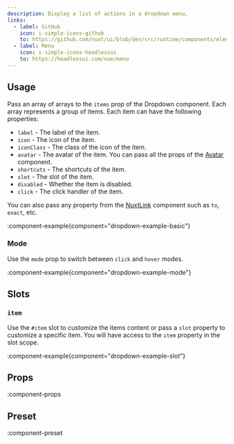 ```yaml
---
description: Display a list of actions in a dropdown menu.
links:
  - label: GitHub
    icon: i-simple-icons-github
    to: https://github.com/nuxt/ui/blob/dev/src/runtime/components/elements/Dropdown.vue
  - label: Menu
    icon: i-simple-icons-headlessui
    to: https://headlessui.com/vue/menu
---
```


## Usage

Pass an array of arrays to the `items` prop of the Dropdown component. Each array represents a group of items. Each item can have the following properties:

- `label` - The label of the item.
- `icon` - The icon of the item.
- `iconClass` - The class of the icon of the item.
- `avatar` - The avatar of the item. You can pass all the props of the [Avatar](/elements/avatar) component.
- `shortcuts` - The shortcuts of the item.
- `slot` - The slot of the item.
- `disabled` - Whether the item is disabled.
- `click` - The click handler of the item.

You can also pass any property from the [NuxtLink](https://nuxt.com/docs/api/components/nuxt-link#props) component such as `to`, `exact`, etc.

:component-example{component="dropdown-example-basic"}

### Mode

Use the `mode` prop to switch between `click` and `hover` modes.

:component-example{component="dropdown-example-mode"}

## Slots

### `item`

Use the `#item` slot to customize the items content or pass a `slot` property to customize a specific item. You will have access to the `item` property in the slot scope.

:component-example{component="dropdown-example-slot"}

## Props

:component-props

## Preset

:component-preset
